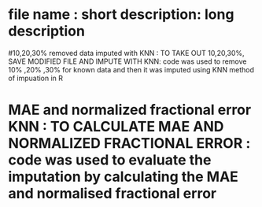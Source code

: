 # file name : short description: long description 
#10,20,30% removed data imputed with KNN : TO TAKE OUT 10,20,30%, SAVE MODIFIED FILE AND IMPUTE WITH KNN: code was used to remove 10% ,20% ,30% for known data and then it was imputed using KNN method of impuation in R
# MAE and normalized fractional error KNN : TO CALCULATE MAE AND NORMALIZED FRACTIONAL ERROR : code was used to evaluate the imputation by calculating the MAE and normalised fractional error 

